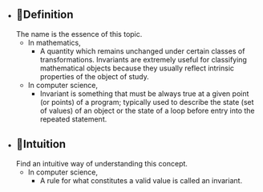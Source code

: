 - ## 📝Definition
  The name is the essence of this topic.
	- In mathematics,
		- A quantity which remains unchanged under certain classes of transformations. Invariants are extremely useful for classifying mathematical objects because they usually reflect intrinsic properties of the object of study.
	- In computer science,
		- Invariant is something that must be always true at a given point (or points) of a program; typically used to describe the state (set of values) of an object or the state of a loop before entry into the repeated statement.
- ## 🧠Intuition
  Find an intuitive way of understanding this concept.
	- In computer science,
		- A rule for what constitutes a valid value is called an invariant.